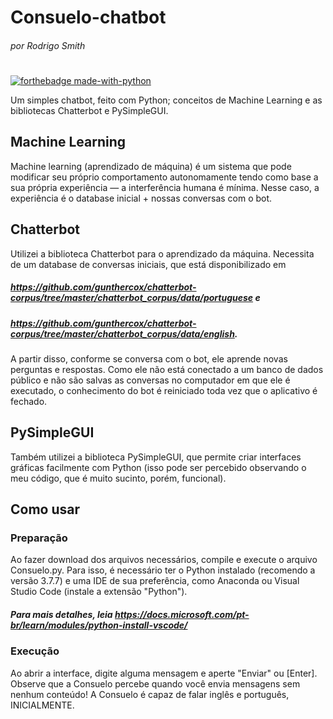 # Consuelo-chatbot
###### por Rodrigo Smith
#
[![forthebadge made-with-python](http://ForTheBadge.com/images/badges/made-with-python.svg)](https://www.python.org/)

Um simples chatbot, feito com Python; conceitos de Machine Learning e as bibliotecas Chatterbot e PySimpleGUI. 

## Machine Learning
Machine learning (aprendizado de máquina) é um sistema que pode modificar seu próprio comportamento autonomamente tendo como base a sua própria experiência — a interferência humana é mínima. Nesse caso, a experiência é o database inicial + nossas conversas com o bot.

## Chatterbot
Utilizei a biblioteca Chatterbot para o aprendizado da máquina. Necessita de um database de conversas iniciais,
que está disponibilizado em

##### https://github.com/gunthercox/chatterbot-corpus/tree/master/chatterbot_corpus/data/portuguese e
##### https://github.com/gunthercox/chatterbot-corpus/tree/master/chatterbot_corpus/data/english. 

A partir disso, conforme se conversa com o bot, ele aprende novas perguntas e respostas. 
Como ele não está conectado a um banco de dados público e não são salvas as conversas no computador em que ele é executado,
o conhecimento do bot é reiniciado toda vez que o aplicativo é fechado.

## PySimpleGUI
Também utilizei a biblioteca PySimpleGUI, que permite criar interfaces gráficas facilmente com Python (isso pode ser percebido observando o meu código, que é muito sucinto, porém, funcional).

## Como usar

### Preparação
Ao fazer download dos arquivos necessários, compile e execute o arquivo Consuelo.py. Para isso, é necessário ter o Python instalado (recomendo a versão 3.7.7) e uma IDE de sua preferência, como Anaconda ou Visual Studio Code (instale a extensão "Python").
##### Para mais detalhes, leia https://docs.microsoft.com/pt-br/learn/modules/python-install-vscode/

### Execução
Ao abrir a interface, digite alguma mensagem e aperte "Enviar" ou [Enter]. Observe que a Consuelo percebe quando você envia mensagens sem nenhum conteúdo! A Consuelo é capaz de falar inglês e português, INICIALMENTE.
